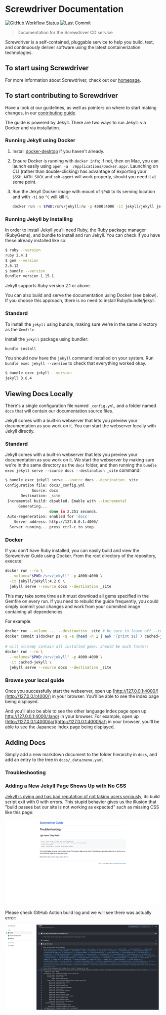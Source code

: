 Screwdriver Documentation
=========================

[![GitHub Workflow Status][GitHub Workflow Status badge]][GitHub Workflow Status URL]
![Last Commit][GitHub Commit badge]

> Documentation for the Screwdriver CD service

Screwdriver is a self-contained, pluggable service to help you build, test, and continuously deliver software using the 
latest containerization technologies.

To start using Screwdriver
--------------------------

For more information about Screwdriver, check out our [homepage](https://screwdriver-docs.qubitpi.org).

To start contributing to Screwdriver
------------------------------------

Have a look at our guidelines, as well as pointers on where to start making changes, in our [contributing guide](http://docs.screwdriver.cd/about/contributing).

The guide is powered by Jekyll. There are two ways to run Jekyll: via Docker and via installation.

### Running Jekyll using Docker

1. Install [docker-desktop](https://www.docker.com/products/docker-desktop) if you haven't already.
2. Ensure Docker is running with `docker info`; if not, then on Mac, you can launch easily using `open -a 
   /Applications/Docker.app/`. Launching on CLI (rather than double-clicking) has advantage of exporting your 
   `$SSH_AUTH_SOCK` and `ssh-agent` will work properly, should you need it at some point.
3. Run the Jekyll Docker image with mount of `$PWD` to its serving location and with `-ti` so `^C` will kill it.

   ```bash
   docker run -v $PWD:/srv/jekyll:rw -p 4080:4000 -it jekyll/jekyll jekyll serve --source docs --destination _site
   ```

### Running Jekyll by installing

In order to install Jekyll you'll need Ruby, the Ruby package manager (RubyGems), and bundle to install and run Jekyll.
You can check if you have these already installed like so:

```bash
$ ruby --version
ruby 2.4.1
$ gem --version
2.6.12
$ bundle --version
Bundler version 1.15.1
```

Jekyll supports Ruby version 2.1 or above.

You can also build and serve the documentation using Docker (see below). If you choose this approach, there is no need 
to install Ruby/bundle/jekyll.

### Standard

To install the `jekyll` using bundle, making sure we're in the same directory as the `Gemfile`.

Install the `jekyll` package using bundler:

```bash
bundle install
```

You should now have the `jekyll` command installed on your system. Run `bundle exec jekyll --version` to check that everything worked okay.

```bash
$ bundle exec jekyll --version
jekyll 3.8.4
```

Viewing Docs Locally
--------------------

There's a single configuration file named `_config.yml`, and a folder named `docs` that will contain our documentation 
source files.

Jekyll comes with a built-in webserver that lets you preview your documentation as you work on it. You can start the 
webserver locally with Jekyll directly.

### Standard

Jekyll comes with a built-in webserver that lets you preview your documentation as you work on it. We start the 
webserver by making sure we're in the same directory as the `docs` folder, and then running the
`bundle exec jekyll serve --source docs --destination _site` command:

```bash
$ bundle exec jekyll serve --source docs --destination _site
Configuration file: docs/_config.yml
            Source: docs
       Destination: _site
 Incremental build: disabled. Enable with --incremental
      Generating...
                    done in 2.251 seconds.
 Auto-regeneration: enabled for 'docs'
    Server address: http://127.0.0.1:4000/
  Server running... press ctrl-c to stop.
```

### Docker

If you don't have Ruby installed, you can easily build and view the Screwdriver Guide using Docker. From the root directory
of the repository, execute:

```bash
docker run --rm \
  --volume="$PWD:/srv/jekyll" -p 4000:4000 \
  -it jekyll/jekyll:4.2.0 \
  jekyll serve --source docs --destination _site
```

This may take some time as it must download all gems specified in the Gemfile on every run. If you need to rebuild the
guide frequently, you could simply commit your changes and work from your commited image containing all dependencies.

For example:

```bash
docker run --volume ... --destination _site # be sure to leave off --rm
docker commit $(docker ps -q -a |head -n 1 | awk '{print $1}') cached-jekyll

# will already contain all installed gems: should be much faster!
docker run --rm \
  --volume="$PWD:/srv/jekyll" -p 4000:4000 \
  -it cached-jekyll \
  jekyll serve --source docs --destination _site
```

### Browse your local guide

Once you successfully start the webserver, open up [http://127.0.0.1:4000/](http://127.0.0.1:4000/) in your browser. 
You'll be able to see the index page being displayed.

And you'll also be able to see the other language index page open up http://127.0.0.1:4000/:lang/ in your browser.
For example, open up [http://127.0.0.1:4000/ja/](http://127.0.0.1:4000/ja/) in your browser, you'll be able to see the 
Japanese index page being displayed.

Adding Docs
-----------

Simply add a new markdown document to the folder hierarchy in `docs`, and add an entry to the tree in
`docs/_data/menu.yaml`

### Troubleshooting

### Adding a New Jekyll Page Shows Up with No CSS

[Jekyll is dying and has bad reputation of not taking users seriously](https://github.com/jekyll/jekyll/issues/5257),
its build script exit with 0 with errors. This stupid behavior gives us the illusion that "build passes but our site
is not working as expected" such as missing CSS like this page:

![Error loading bad-jekyll.png](./bad-jekyll.png)

Please check GitHub Action build log and we will see there was actually error:

![Error loading build-error.png](./build-error.png)

[GitHub Workflow Status badge]: https://img.shields.io/github/actions/workflow/status/QubitPi/screwdriver-cd-guide/ci-cd.yml?branch=master&logo=github&style=for-the-badge
[GitHub Workflow Status URL]: https://github.com/QubitPi/screwdriver-cd-guide/actions/workflows/ci-cd.yml
[GitHub Commit badge]: https://img.shields.io/github/last-commit/QubitPi/screwdriver-cd-guide/master?logo=github&style=for-the-badge

